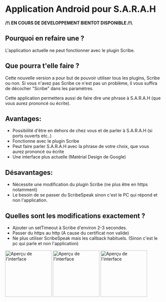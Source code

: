 # Application Android pour S.A.R.A.H


**/!\ EN COURS DE DEVELOPPEMENT BIENTOT DISPONIBLE /!\\**

Pourquoi en refaire une ?
-------------------------

L'application actuelle ne peut fonctionner avec le plugin Scribe.

Que pourra t'elle faire ?
-------------------------

Cette nouvelle version a pour but de pouvoir utiliser tous les plugins, Scribe ou non.
Si vous n'avez pas Scribe ce n'est pas un problème, il vous suffira de décocher "Scribe" dans les paramètres.

Cette application permettera aussi de faire dire une phrase à S.A.R.A.H (que vous aurez prononcé ou écrite).

Avantages:
----------
- Possibilité d'être en dehors de chez vous et de parler à S.A.R.A.H (si ports ouverts etc..)
- Fonctionne avec le plugin Scribe
- Peut faire parler S.A.R.A.H avec la phrase de votre choix, que vous aurez prononcé ou écrite
- Une interface plus actuelle (Matérial Design de Google)

Désavantages:
-------------
- Nécessite une modification du plugin Scribe (ne plus être en https notamment)
- Le besoin de se passer du ScribeSpeak sinon c'est le PC qui répond et non l'application.

Quelles sont les modifications exactement ?
-----------------------------------------
- Ajouter un setTimeout à Scribe d'environ 2-3 secondes.
- Passer du https au http (A cause du certificat non valide)
- Ne plus utiliser ScribeSpeak mais les callback habituels. (Sinon c'est le pc qui parle et non l'application)

<img src="https://raw.githubusercontent.com/Pyozer/SARAH_Application/master/Preview/Preview_interface.png" alt="Aperçu de l'interface" style="width: 150px;" />

<img src="https://raw.githubusercontent.com/Pyozer/SARAH_Application/master/Preview/Preview_menu.png" alt="Aperçu de l'interface" style="width: 150px;" />

<img src="https://github.com/Pyozer/SARAH_Application/blob/master/Preview/Preview_speak.png" alt="Aperçu de l'interface" style="width: 150px;" />
